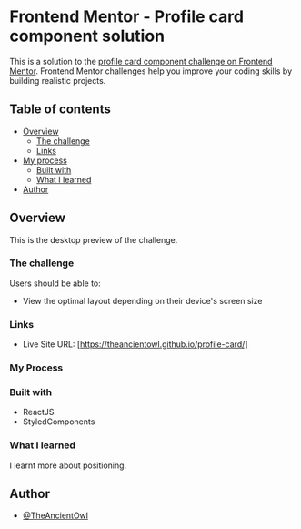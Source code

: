 # Frontend Mentor - Profile card component solution

This is a solution to the [profile card component challenge on Frontend Mentor](https://www.frontendmentor.io/challenges/profile-card-component-cfArpWshJ). Frontend Mentor challenges help you improve your coding skills by building realistic projects.

## Table of contents

- [Overview](#overview)
  - [The challenge](#the-challenge)
  - [Links](#links)
- [My process](#my-process)
  - [Built with](#built-with)
  - [What I learned](#what-i-learned)
- [Author](#author)

## Overview

This is the desktop preview of the challenge.

### The challenge

Users should be able to:

- View the optimal layout depending on their device's screen size

### Links

- Live Site URL: [https://theancientowl.github.io/profile-card/]

### My Process

### Built with

- ReactJS
- StyledComponents

### What I learned

I learnt more about positioning.

## Author

- [@TheAncientOwl](https://github.com/TheAncientOwl)
